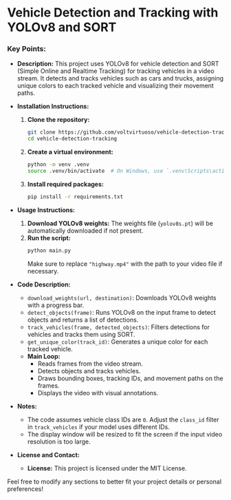 # Vehicle Detection and Tracking with YOLOv8 and SORT

### Key Points:
- **Description:** 
  This project uses YOLOv8 for vehicle detection and SORT (Simple Online and Realtime Tracking) for tracking vehicles in a video stream. It detects and tracks vehicles such as cars and trucks, assigning unique colors to each tracked vehicle and visualizing their movement paths.

- **Installation Instructions:**
  1. **Clone the repository:**
     ```bash
     git clone https://github.com/voltvirtuoso/vehicle-detection-tracking.git
     cd vehicle-detection-tracking
     ```
  2. **Create a virtual environment:**
     ```bash
     python -m venv .venv
     source .venv/bin/activate  # On Windows, use `.venv\Scripts\activate`
     ```
  3. **Install required packages:**
     ```bash
     pip install -r requirements.txt
     ```

- **Usage Instructions:**
  1. **Download YOLOv8 weights:**
     The weights file (`yolov8s.pt`) will be automatically downloaded if not present.
  2. **Run the script:**
     ```bash
     python main.py
     ```
     Make sure to replace `"highway.mp4"` with the path to your video file if necessary.

- **Code Description:**
  - `download_weights(url, destination)`: Downloads YOLOv8 weights with a progress bar.
  - `detect_objects(frame)`: Runs YOLOv8 on the input frame to detect objects and returns a list of detections.
  - `track_vehicles(frame, detected_objects)`: Filters detections for vehicles and tracks them using SORT.
  - `get_unique_color(track_id)`: Generates a unique color for each tracked vehicle.
  - **Main Loop:**
    - Reads frames from the video stream.
    - Detects objects and tracks vehicles.
    - Draws bounding boxes, tracking IDs, and movement paths on the frames.
    - Displays the video with visual annotations.

- **Notes:**
  - The code assumes vehicle class IDs are `0`. Adjust the `class_id` filter in `track_vehicles` if your model uses different IDs.
  - The display window will be resized to fit the screen if the input video resolution is too large.

- **License and Contact:**
  - **License:** This project is licensed under the MIT License.


Feel free to modify any sections to better fit your project details or personal preferences!
